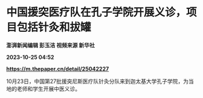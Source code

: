 # 中国援突医疗队在孔子学院开展义诊，项目包括针灸和拔罐
**澎湃新闻编辑 彭玉洁 视频来源 新华社**

**2023-10-25 04:52**

**https://m.thepaper.cn/detail/25042227**

10月23日，中国第27批援突尼斯医疗队针灸分队来到迦太基大学孔子学院，为当地的老师和学生开展中医义诊。